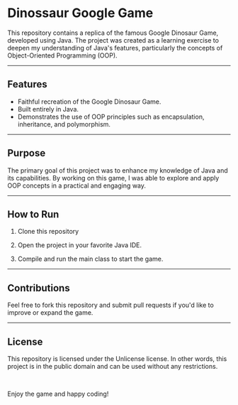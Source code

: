 # Dinossaur Google Game

This repository contains a replica of the famous Google Dinosaur Game, developed using Java. The project was created as a learning exercise to deepen my understanding of Java's features, particularly the concepts of Object-Oriented Programming (OOP).

****

## Features

- Faithful recreation of the Google Dinosaur Game.
- Built entirely in Java.
- Demonstrates the use of OOP principles such as encapsulation, inheritance, and polymorphism.

****

## Purpose

The primary goal of this project was to enhance my knowledge of Java and its capabilities. By working on this game, I was able to explore and apply OOP concepts in a practical and engaging way.

****

## How to Run

1. Clone this repository

2. Open the project in your favorite Java IDE.

3. Compile and run the main class to start the game.

****

## Contributions
Feel free to fork this repository and submit pull requests if you'd like to improve or expand the game.

****

## License

This repository is licensed under the Unlicense license. In other words, this project is in the public domain and can be used without any restrictions.

<br>

Enjoy the game and happy coding!